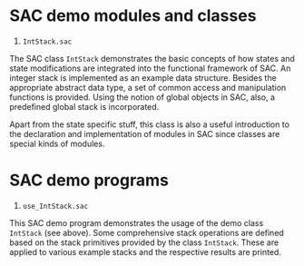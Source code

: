 SAC demo modules and classes
============================


1) `IntStack.sac`

The SAC class `IntStack` demonstrates the basic concepts of how states and
state modifications are integrated into the functional framework of SAC.
An integer stack is implemented as an example data structure. Besides the
appropriate abstract data type, a set of common access and manipulation
functions is provided. Using the notion of global objects in SAC, also,
a predefined global stack is incorporated.

Apart from the state specific stuff, this class is also a useful introduction
to the declaration and implementation of modules in SAC since classes are
special kinds of modules.




SAC demo programs
=================


1) `use_IntStack.sac`

This SAC demo program demonstrates the usage of the demo class `IntStack`
(see above). Some comprehensive stack operations are defined based on the
stack primitives provided by the class `IntStack`. These are applied to various
example stacks and the respective results are printed.
